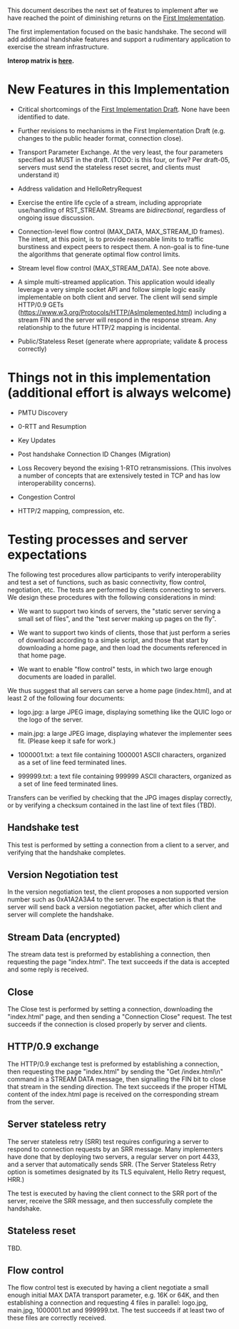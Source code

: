 This document describes the next set of features to implement after we have reached the point of diminishing returns on the [First Implementation](https://github.com/quicwg/base-drafts/wiki/1st-Implementation-Draft).

The first implementation focused on the basic handshake. The second will add additional handshake features and support a rudimentary application to exercise the stream infrastructure.

**Interop matrix is [here](https://docs.google.com/spreadsheets/d/1D0tW89vOoaScs3IY9RGC0UesWGAwE6xyLk0l4JtvTVg/edit?usp=sharing).**

# New Features in this Implementation

* Critical shortcomings of the [First Implementation Draft](https://github.com/quicwg/base-drafts/wiki/First-Implementation). None have been identified to date.

* Further revisions to mechanisms in the First Implementation Draft (e.g. changes to the public header format, connection close).

* Transport Parameter Exchange. At the very least, the four parameters specified as MUST in the draft. (TODO: is this four, or five? Per draft-05, servers must send the stateless reset secret, and clients must understand it)

* Address validation and HelloRetryRequest

* Exercise the entire life cycle of a stream, including appropriate use/handling of RST_STREAM. Streams are *bidirectional*, regardless of ongoing issue discussion.

* Connection-level flow control (MAX_DATA, MAX_STREAM_ID frames). The intent, at this point, is to provide reasonable limits to traffic burstiness and expect peers to respect them. A non-goal is to fine-tune the algorithms that generate optimal flow control limits.

* Stream level flow control (MAX_STREAM_DATA). See note above.

* A simple multi-streamed application. This application would ideally leverage a very simple socket API and follow simple logic easily implementable on both client and server. The client will send simple HTTP/0.9 GETs (https://www.w3.org/Protocols/HTTP/AsImplemented.html) including a stream FIN and the server will respond in the response stream. Any relationship to the future HTTP/2 mapping is incidental.

* Public/Stateless Reset (generate where appropriate; validate & process correctly)

# Things not in this implementation (additional effort is always welcome)

* PMTU Discovery

* 0-RTT and Resumption

* Key Updates

* Post handshake Connection ID Changes (Migration)

* Loss Recovery beyond the exising 1-RTO retransmissions. (This involves a number of concepts that are extensively tested in TCP and has low interoperability concerns).

* Congestion Control

* HTTP/2 mapping, compression, etc.

# Testing processes and server expectations

The following test procedures allow participants to verify interoperability and test a set of
functions, such as basic connectivity, flow control, negotiation, etc. The tests are performed
by clients connecting to servers. We design these procedures with the following considerations
in mind:

* We want to support two kinds of servers, the "static server serving a small set of files", and the "test server making up pages on the fly".

* We want to support two kinds of clients, those that just perform a series of download according to a simple script,
and those that start by downloading a home page, and then load the documents referenced in that home page.

* We want to enable "flow control" tests, in which two large enough documents are loaded in parallel.

We thus suggest that all servers can serve a home page (index.html), and at least 2 of the following four documents:

* logo.jpg: a large JPEG image, displaying something like the QUIC logo or the logo of the server.

* main.jpg: a large JPEG image, displaying whatever the implementer sees fit. (Please keep it safe for work.)

* 1000001.txt: a text file containing 1000001 ASCII characters, organized as a set of line feed terminated lines.

* 999999.txt: a text file containing 999999 ASCII characters, organized as a set of line feed terminated lines.

Transfers can be verified by checking that the JPG images display correctly, or by verifying a checksum contained in the last line of text files (TBD).

## Handshake test

This test is performed by setting a connection from a client to a server, and verifying that the handshake completes.

## Version Negotiation test

In the version negotiation test, the client proposes a non supported version number such as 0xA1A2A3A4 to the server. The expectation is that the server will send back a version negotiation packet, after which client and server will complete the handshake. 

## Stream Data (encrypted)

The stream data test is preformed by establishing a connection, then requesting the page "index.html". The text succeeds if the data is accepted and some reply is received.

## Close

The Close test is performed by setting a connection, downloading the "index.html" page, and then sending a "Connection Close" request. The test succeeds if the connection is closed properly by server and clients.

## HTTP/0.9 exchange

The HTTP/0.9 exchange test is preformed by establishing a connection, then requesting the page "index.html" by sending the "Get /index.html\n" command in a STREAM DATA message, then signalling the FIN bit to close that stream in the sending direction. The text succeeds if the proper HTML content of the index.html page is received on the corresponding stream from the server.

## Server stateless retry

The server stateless retry (SRR) test requires configuring a server to respond to connection requests by an SRR message. Many implementers have done that by deploying two servers, a regular server on port 4433, and a server that automatically sends SRR. (The Server Stateless Retry option is sometimes designated by its TLS equivalent, Hello Retry request, HRR.)

The test is executed by having the client connect to the SRR port of the server, receive the SRR message, and then successfully complete the handshake.

## Stateless reset

TBD.

## Flow control

The flow control test is executed by having a client negotiate a small enough initial MAX DATA transport parameter, e.g. 16K or 64K, and then establishing a connection and requesting 4 files in parallel: logo.jpg, main.jpg, 1000001.txt and 999999.txt. The test succeeds if at least two of these files are correctly received.